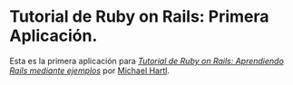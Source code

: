 # Tutorial de Ruby on Rails: Primera Aplicación.

Esta es la primera aplicación para
[*Tutorial de Ruby on Rails: Aprendiendo Rails mediante ejemplos*](http://railstutorial.org/)
por [Michael Hartl](http://michaelhartl.com/).
